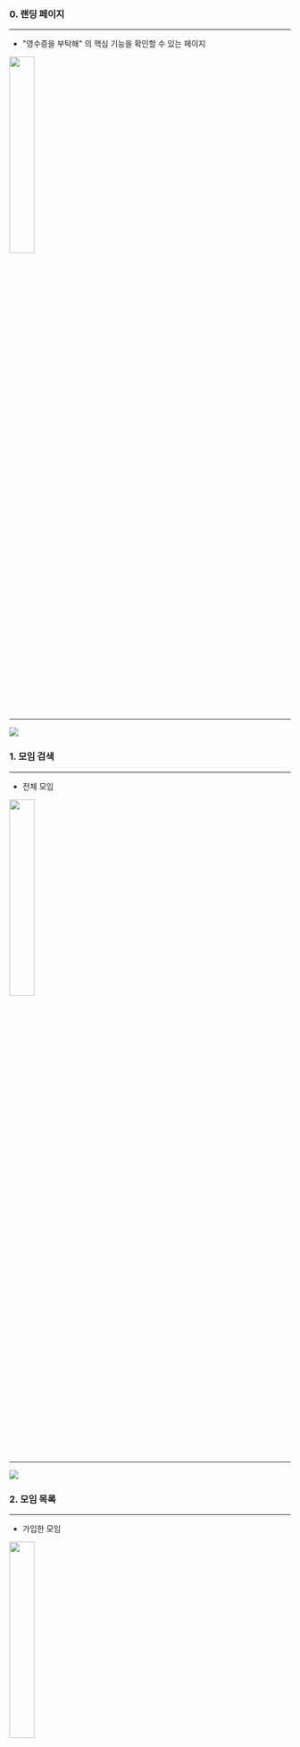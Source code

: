 ### 0. 랜딩 페이지

---

- "영수증을 부탁해" 의 핵심 기능을 확인할 수 있는 페이지

<img src="./asset/app-0.jpg" width="30%">

---

<img src="./asset/web-0.png">





### 1. 모임 검색

---

- 전체 모임

<img src="./asset/app-1.jpg" width="30%">

---

<img src="./asset/web-1.png">





### 2. 모임 목록

---

- 가입한 모임

<img src="./asset/app-2.jpg" width="30%">

---

<img src="./asset/web-2.png">





### 3. 가입 대기 모임 목록

---

- 가입 대기 중인 모임

<img src="./asset/app-3.jpg" width="30%">

---

<img src="./asset/web-3.png">





### 4. 모임 만들기

---

- 모임 생성 -> 모임 목록

<img src="./asset/app-4.jpg" width="30%">

---

<img src="./asset/web-4.png">





### 5. 거래 내역(간략히 소개)

---

- 최상단 왕관은 자신이 이 모임의 리더라는 것을 의미

<img src="./asset/app-5.jpg" width="30%">

---

<img src="./asset/web-5.png">





### 6. 영수증 등록

---

- 시연용 영수증***
- 영수증 등록 시 앱으로 요청 알림이 들어오는 것까지 보여주기

<img src="./asset/app-6-1.jpg" width="30%">

---

<img src="./asset/web-6-1.png">

---

<img src="./asset/app-6-2.jpg" width="30%">

---

<img src="./asset/web-6-2.png">





### 7. 알림 아이콘 및 알림 페이지

---

- 영수증 등록 시 알림 아이콘 및 알림 페이지 갱신

<img src="./asset/app-7.jpg" width="30%">

---

<img src="./asset/web-7.png">





### 8. 영수증 요청 목록

---

- 알림 페이지와 영수증 요청 목록 페이지에서 영수증 승인하는 페이지로 들어갈 수 있다.

<img src="./asset/app-8.jpg" width="30%">

---

<img src="./asset/web-8.png">





### 9. 영수증 승인

---

- 영수층이 청구되면 관리자 이상의 멤버는 청구된 영수증을 승인할 수 있다.

<img src="./asset/app-9.jpg" width="30%">

---

<img src="./asset/web-9.png">





### 10. 거래 등록

---

- 승인된 영수증 혹은 영수증 없이 거래를 등록할 수 있다.

<img src="./asset/app-10.jpg" width="30%">

---

<img src="./asset/web-10.png">





### 11. 거래 내역

---

<img src="./asset/app-5.jpg" width="30%">

---

<img src="./asset/web-5.png">





### 12. 거래 상세 페이지 (수정 및 삭제)

---

- 거래가 등록되면 해당 상세 페이지에서 확인, 수정, 삭제할 수 있다.

<img src="./asset/app-12.jpg" width="30%">

---

<img src="./asset/web-12.png">





### 13. 분석 차트

---

- 태그 분석 차트와 시계열 분석 차트

<img src="./asset/app-13-1.jpg" width="30%">

---

<img src="./asset/web-13-1.png">

---

<img src="./asset/app-13-2.jpg" width="30%">

---

<img src="./asset/web-13-2.png">





### 14. 보고서

---

- 자산현황표와 예산운영표

<img src="./asset/app-14-1.jpg" width="30%">

---

<img src="./asset/web-14-1.png">

---

<img src="./asset/app-14-2.jpg" width="30%">

---

<img src="./asset/web-14-2.png">





### 15. 보고서 다운로드 -> 앱 알림 -> 액셀 실행

---

<img src="./asset/app-15-1.jpg" width="30%">

---

<img src="./asset/web-15-1.png">

---

<img src="./asset/app-15-2.jpg" width="30%">

---

<img src="./asset/web-15-2.png">





### 16. 모임 관리

---

<img src="./asset/app-16.jpg" width="30%">

---

<img src="./asset/web-16.png">





### 17. 새로운 멤버 가입 신청 시 알림

---

- 영수증 청구 외에도 새로운 멤버 가입 신청 시 관리자 이상의 멤버에게 알림이 온다.





### 18. 모임에 가입 신청한 회원 목록

---

<img src="./asset/app-18.jpg" width="30%">

---

<img src="./asset/web-18.png">





### 19. 설정 페이지

---

- 설정 페이지에선 알림 설정, 정보 수정, 회원 탈퇴, 로그아웃 등을 할 수 있다.

<img src="./asset/app-19.jpg" width="30%">

---

<img src="./asset/web-19.png">
